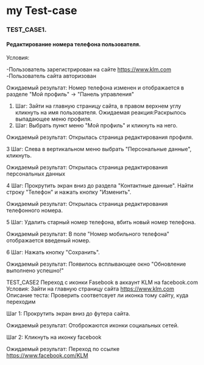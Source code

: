 # my Test-case

### TEST_CASE1.
#### Редактирование номера телефона пользователя.  

Условия:  

-Пользователь зарегистрирован на сайте https://www.klm.com  
-Пользователь сайта авторизован  

Ожидаемый результат: Номер телефона изменен и отображается в  разделе "Мой профиль" -> "Панель управления"  

	
1.  Шаг: Зайти на главную страницу сайта, в правом верхнем углу кликнуть на имя пользователя.
Ожидаемая реакция:Раскрылось выпадающее меню профиля.  
2.  Шаг: Выбрать пункт меню "Мой профиль" и кликнуть на него.  

Ожидаемый результат: Открылась страница редактирования профиля.

3	Шаг: Слева в вертикальном меню выбрать "Персональные данные", кликнуть.

Ожидаемый результат: Открылась страница редактирования персональных данных

4	Шаг: Прокрутить экран вниз до раздела "Контактные данные". Найти строку "Телефон" и нажать кнопку "Изменить".

Ожидаемый результат: Открылась страница редактирования телефонного номера. 

5	Шаг: Удалить старный номер телефона, вбить новый номер телефона. 

Ожидаемый результат: В поле "Номер мобильного телефона" отображается введеный номер. 

6	Шаг: Нажать кнопку "Сохранить".

Ожидаемый результат: Появилось всплывающее окно "Обновление выполнено успешно!"


TEST_CASE2  Переход с иконки Fasebook в аккаунт KLM на facebook.com
Условия: Зайти на главную страницу сайта https://www.klm.com
Описание теста: Проверить соответсвует ли иконка тому сайту, куда переходим
	
Шаг 1: Прокрутить экран вниз до футера сайта.

Ожидаемый результат: Отоброжаются иконки социальных сетей.

Шаг 2: Кликнуть на иконку facebook

Ожидаемый результат: Переход по ссылке https://www.facebook.com/KLM
